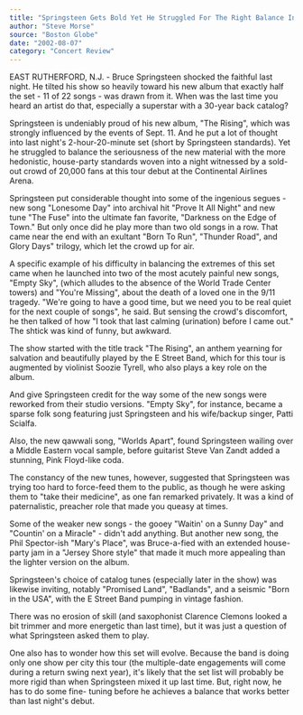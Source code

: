 ```yaml
---
title: "Springsteen Gets Bold Yet He Struggled For The Right Balance In His Material"
author: "Steve Morse"
source: "Boston Globe"
date: "2002-08-07"
category: "Concert Review"
---
```


EAST RUTHERFORD, N.J. - Bruce Springsteen shocked the faithful last night. He tilted his show so heavily toward his new album that exactly half the set - 11 of 22 songs - was drawn from it. When was the last time you heard an artist do that, especially a superstar with a 30-year back catalog?

Springsteen is undeniably proud of his new album, "The Rising", which was strongly influenced by the events of Sept. 11. And he put a lot of thought into last night's 2-hour-20-minute set (short by Springsteen standards). Yet he struggled to balance the seriousness of the new material with the more hedonistic, house-party standards woven into a night witnessed by a sold-out crowd of 20,000 fans at this tour debut at the Continental Airlines Arena.

Springsteen put considerable thought into some of the ingenious segues - new song "Lonesome Day" into archival hit "Prove It All Night" and new tune "The Fuse" into the ultimate fan favorite, "Darkness on the Edge of Town." But only once did he play more than two old songs in a row. That came near the end with an exultant "Born To Run", "Thunder Road", and Glory Days" trilogy, which let the crowd up for air.

A specific example of his difficulty in balancing the extremes of this set came when he launched into two of the most acutely painful new songs, "Empty Sky", (which alludes to the absence of the World Trade Center towers) and "You're Missing", about the death of a loved one in the 9/11 tragedy. "We're going to have a good time, but we need you to be real quiet for the next couple of songs", he said. But sensing the crowd's discomfort, he then talked of how "I took that last calming (urination) before I came out." The shtick was kind of funny, but awkward.

The show started with the title track "The Rising", an anthem yearning for salvation and beautifully played by the E Street Band, which for this tour is augmented by violinist Soozie Tyrell, who also plays a key role on the album.

And give Springsteen credit for the way some of the new songs were reworked from their studio versions. "Empty Sky", for instance, became a sparse folk song featuring just Springsteen and his wife/backup singer, Patti Scialfa.

Also, the new qawwali song, "Worlds Apart", found Springsteen wailing over a Middle Eastern vocal sample, before guitarist Steve Van Zandt added a stunning, Pink Floyd-like coda.

The constancy of the new tunes, however, suggested that Springsteen was trying too hard to force-feed them to the public, as though he were asking them to "take their medicine", as one fan remarked privately. It was a kind of paternalistic, preacher role that made you queasy at times.

Some of the weaker new songs - the gooey "Waitin' on a Sunny Day" and "Countin' on a Miracle" - didn't add anything. But another new song, the Phil Spector-ish "Mary's Place", was Bruce-a-fied with an extended house-party jam in a "Jersey Shore style" that made it much more appealing than the lighter version on the album.

Springsteen's choice of catalog tunes (especially later in the show) was likewise inviting, notably "Promised Land", "Badlands", and a seismic "Born in the USA", with the E Street Band pumping in vintage fashion.

There was no erosion of skill (and saxophonist Clarence Clemons looked a bit trimmer and more energetic than last time), but it was just a question of what Springsteen asked them to play.

One also has to wonder how this set will evolve. Because the band is doing only one show per city this tour (the multiple-date engagements will come during a return swing next year), it's likely that the set list will probably be more rigid than when Springsteen mixed it up last time. But, right now, he has to do some fine- tuning before he achieves a balance that works better than last night's debut.
